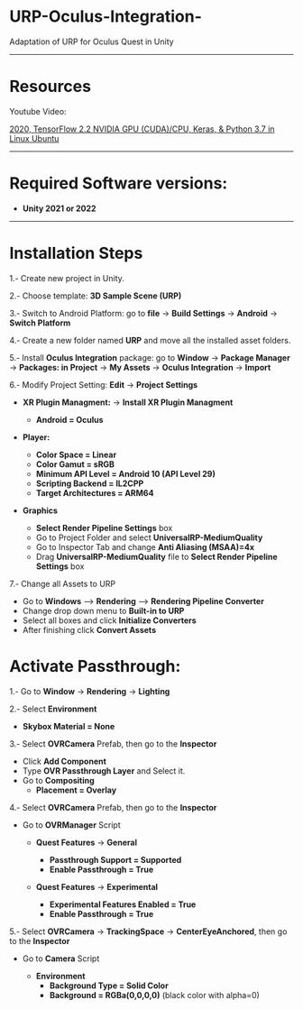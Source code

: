 # URP-Oculus-Integration-
Adaptation of URP for Oculus Quest in Unity

---

# Resources

Youtube Video:

[2020, TensorFlow 2.2 NVIDIA GPU (CUDA)/CPU, Keras, & Python 3.7 in Linux Ubuntu](https://www.youtube.com/watch?v=dj-Jntz-74g&t=357s)

---

# Required Software versions:

+ **Unity 2021 or 2022**

---

# Installation Steps

1.- Create new project in Unity. 

2.- Choose template: **3D Sample Scene (URP)**

3.- Switch to Android Platform: go to **file** -> **Build Settings** -> **Android** -> **Switch Platform**

4.- Create a new folder named **URP** and move all the installed asset folders.

5.- Install **Oculus Integration** package: go to **Window** -> **Package Manager** -> **Packages: in Project** -> **My Assets** -> **Oculus Integration** -> **Import**

6.- Modify Project Setting: **Edit** -> **Project Settings**

+ **XR Plugin Managment:** -> **Install XR Plugin Managment**
  +  **Android = Oculus**

+ **Player:**
  +  **Color Space = Linear**
  +  **Color Gamut = sRGB**
  +  **Minimum API Level = Android 10 (API Level 29)**
  +  **Scripting Backend = IL2CPP**
  +  **Target Architectures = ARM64**

+ **Graphics**
  + **Select Render Pipeline Settings** box
  + Go to Project Folder and select **UniversalRP-MediumQuality**
  + Go to Inspector Tab and change **Anti Aliasing (MSAA)=4x**
  + Drag **UniversalRP-MediumQuality** file to **Select Render Pipeline Settings** box

 7.- Change all Assets to URP
   +  Go to **Windows** --> **Rendering** --> **Rendering Pipeline Converter**
   +  Change drop down menu to **Built-in to URP**
   +  Select all boxes and click **Initialize Converters**
   +  After finishing click **Convert Assets**


# Activate Passthrough:

1.- Go to **Window** -> **Rendering** -> **Lighting**

2.- Select **Environment**

+ **Skybox Material = None**

3.- Select **OVRCamera** Prefab, then go to the **Inspector**

+ Click **Add Component**
+ Type **OVR Passthrough Layer** and Select it.
+ Go to **Compositing**
    + **Placement = Overlay**

4.- Select **OVRCamera** Prefab, then go to the **Inspector**

+ Go to **OVRManager** Script

  + **Quest Features** -> **General**

      + **Passthrough Support = Supported**
      + **Enable Passthrough = True**
 
  + **Quest Features** -> **Experimental**

      + **Experimental Features Enabled = True**
      + **Enable Passthrough = True**

5.- Select **OVRCamera** ->  **TrackingSpace** -> **CenterEyeAnchored**, then go to the **Inspector**

+ Go to **Camera** Script

  + **Environment**
    + **Background Type = Solid Color**
    + **Background = RGBa(0,0,0,0)** (black color with alpha=0)



























